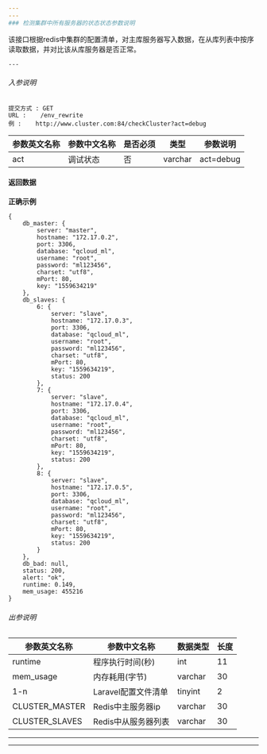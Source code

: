 ```yaml
---
---
### 检测集群中所有服务器的状态状态参数说明
```
该接口根据redis中集群的配置清单，对主库服务器写入数据，在从库列表中按序读取数据，并对比该从库服务器是否正常。 
```
---
```


######  入参说明
```
提交方式 : GET
URL :    /env_rewrite
例 :    http://www.cluster.com:84/checkCluster?act=debug
```
|  参数英文名称 |  参数中文名称 | 是否必须    | 类型  | 参数说明 |
| ------------------ | ------------------- | ------------------- | ------------------ |----------------|
|act  | 调试状态 |  否  |  varchar |act=debug|



#### 返回数据
**正确示例**

```
{
	db_master: {
		server: "master",
		hostname: "172.17.0.2",
		port: 3306,
		database: "qcloud_ml",
		username: "root",
		password: "ml123456",
		charset: "utf8",
		mPort: 80,
		key: "1559634219"
	},
	db_slaves: {
		6: {
			server: "slave",
			hostname: "172.17.0.3",
			port: 3306,
			database: "qcloud_ml",
			username: "root",
			password: "ml123456",
			charset: "utf8",
			mPort: 80,
			key: "1559634219",
			status: 200
		},
		7: {
			server: "slave",
			hostname: "172.17.0.4",
			port: 3306,
			database: "qcloud_ml",
			username: "root",
			password: "ml123456",
			charset: "utf8",
			mPort: 80,
			key: "1559634219",
			status: 200
		},
		8: {
			server: "slave",
			hostname: "172.17.0.5",
			port: 3306,
			database: "qcloud_ml",
			username: "root",
			password: "ml123456",
			charset: "utf8",
			mPort: 80,
			key: "1559634219",
			status: 200
		}
	},
	db_bad: null,
	status: 200,
	alert: "ok",
	runtime: 0.149,
	mem_usage: 455216
}
```

######  出参说明

|  参数英文名称 |  参数中文名称| 数据类型  |长度| 
| ------------  | ------------- | ------------- | ------------- |
| runtime | 程序执行时间(秒) | int  |11| 
| mem_usage | 内存耗用(字节) | varchar  |30|
| 1-n |Laravel配置文件清单  | tinyint  |2|
| CLUSTER_MASTER | Redis中主服务器ip | varchar  |30|
| CLUSTER_SLAVES | Redis中从服务器列表 | varchar  |30|


---
---
